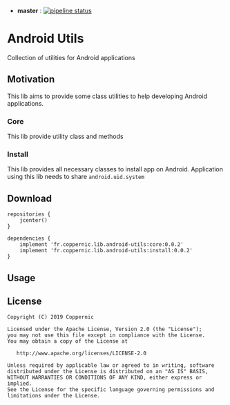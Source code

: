 - **master** : [![pipeline status](https://travis-ci.org/Coppernic/AndroidUtils.svg?branch=master)](https://github.com/Coppernic/AndroidUtils)

# Android Utils

Collection of utilities for Android applications

## Motivation

This lib aims to provide some class utilities to help developing Android applications.

### Core

This lib provide utility class and methods

### Install

This lib provides all necessary classes to install app on Android. Application using this lib needs to share `android.uid.system`

## Download

```
repositories {
    jcenter()
}

dependencies {
    implement 'fr.coppernic.lib.android-utils:core:0.0.2'
    implement 'fr.coppernic.lib.android-utils:install:0.0.2'
}
```

## Usage


## License

    Copyright (C) 2019 Coppernic

    Licensed under the Apache License, Version 2.0 (the "License");
    you may not use this file except in compliance with the License.
    You may obtain a copy of the License at

       http://www.apache.org/licenses/LICENSE-2.0

    Unless required by applicable law or agreed to in writing, software
    distributed under the License is distributed on an "AS IS" BASIS,
    WITHOUT WARRANTIES OR CONDITIONS OF ANY KIND, either express or implied.
    See the License for the specific language governing permissions and
    limitations under the License.

